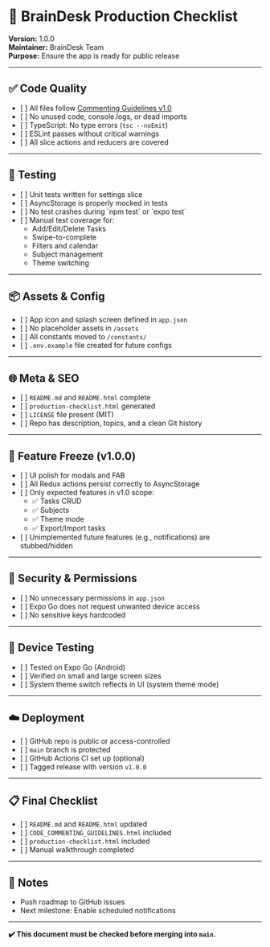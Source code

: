 <h1>🚀 BrainDesk Production Checklist</h1>

<p><strong>Version:</strong> 1.0.0<br>
<strong>Maintainer:</strong> BrainDesk Team<br>
<strong>Purpose:</strong> Ensure the app is ready for public release</p>

<hr>

<h2>✅ Code Quality</h2>
<ul>
  <li>[ ] All files follow <a href="CODE_COMMENTING_GUIDELINES.html">Commenting Guidelines v1.0</a></li>
  <li>[ ] No unused code, console.logs, or dead imports</li>
  <li>[ ] TypeScript: No type errors (<code>tsc --noEmit</code>)</li>
  <li>[ ] ESLint passes without critical warnings</li>
  <li>[ ] All slice actions and reducers are covered</li>
</ul>

<hr>

<h2>🧪 Testing</h2>
<ul>
  <li>[ ] Unit tests written for settings slice</li>
  <li>[ ] AsyncStorage is properly mocked in tests</li>
  <li>[ ] No test crashes during `npm test` or `expo test`</li>
  <li>[ ] Manual test coverage for:
    <ul>
      <li>Add/Edit/Delete Tasks</li>
      <li>Swipe-to-complete</li>
      <li>Filters and calendar</li>
      <li>Subject management</li>
      <li>Theme switching</li>
    </ul>
  </li>
</ul>

<hr>

<h2>📦 Assets & Config</h2>
<ul>
  <li>[ ] App icon and splash screen defined in <code>app.json</code></li>
  <li>[ ] No placeholder assets in <code>/assets</code></li>
  <li>[ ] All constants moved to <code>/constants/</code></li>
  <li>[ ] <code>.env.example</code> file created for future configs</li>
</ul>

<hr>

<h2>🌐 Meta & SEO</h2>
<ul>
  <li>[ ] <code>README.md</code> and <code>README.html</code> complete</li>
  <li>[ ] <code>production-checklist.html</code> generated</li>
  <li>[ ] <code>LICENSE</code> file present (MIT)</li>
  <li>[ ] Repo has description, topics, and a clean Git history</li>
</ul>

<hr>

<h2>🧠 Feature Freeze (v1.0.0)</h2>
<ul>
  <li>[ ] UI polish for modals and FAB</li>
  <li>[ ] All Redux actions persist correctly to AsyncStorage</li>
  <li>[ ] Only expected features in v1.0 scope:
    <ul>
      <li>✅ Tasks CRUD</li>
      <li>✅ Subjects</li>
      <li>✅ Theme mode</li>
      <li>✅ Export/Import tasks</li>
    </ul>
  </li>
  <li>[ ] Unimplemented future features (e.g., notifications) are stubbed/hidden</li>
</ul>

<hr>

<h2>🔐 Security & Permissions</h2>
<ul>
  <li>[ ] No unnecessary permissions in <code>app.json</code></li>
  <li>[ ] Expo Go does not request unwanted device access</li>
  <li>[ ] No sensitive keys hardcoded</li>
</ul>

<hr>

<h2>📱 Device Testing</h2>
<ul>
  <li>[ ] Tested on Expo Go (Android)</li>
  <li>[ ] Verified on small and large screen sizes</li>
  <li>[ ] System theme switch reflects in UI (system theme mode)</li>
</ul>

<hr>

<h2>☁️ Deployment</h2>
<ul>
  <li>[ ] GitHub repo is public or access-controlled</li>
  <li>[ ] <code>main</code> branch is protected</li>
  <li>[ ] GitHub Actions CI set up (optional)</li>
  <li>[ ] Tagged release with version <code>v1.0.0</code></li>
</ul>

<hr>

<h2>📋 Final Checklist</h2>
<ul>
  <li>[ ] <code>README.md</code> and <code>README.html</code> updated</li>
  <li>[ ] <code>CODE_COMMENTING_GUIDELINES.html</code> included</li>
  <li>[ ] <code>production-checklist.html</code> included</li>
  <li>[ ] Manual walkthrough completed</li>
</ul>

<hr>

<h2>🧠 Notes</h2>
<ul>
  <li>Push roadmap to GitHub issues</li>
  <li>Next milestone: Enable scheduled notifications</li>
</ul>

<hr>

<p><strong>✔️ This document must be checked before merging into <code>main</code>.</strong></p>